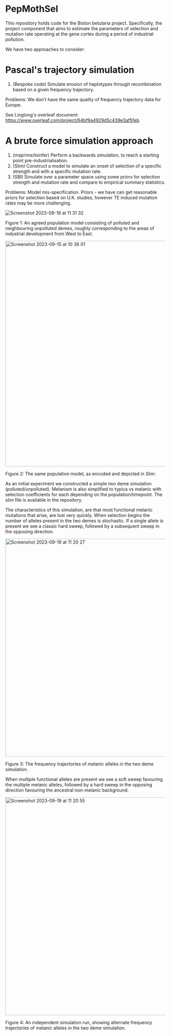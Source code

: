 # PepMothSel
This repository holds code for the Biston betularia project. Specifically, the project component that aims to estimate the parameters of selection and mutation rate operating at the gene cortex during a period of industrial pollution.

We have two approaches to consider:

# Pascal's trajectory simulation
1) (Bespoke code) Simulate erosion of haplotypes through recombination based on a given frequency trajectory.

Problems: We don't have the same quality of frequency trajectory data for Europe.

See Linglong's overleaf document: https://www.overleaf.com/project/64bf9a4929d5c439e3af5feb

# A brute force simulation approach
1) (msprime/tsinfer) Perform a backwards simulation, to reach a starting point pre-industrialisation.
2) (Slim) Construct a model to simulate an onset of selection of a specific strength and with a specific mutation rate.
3) (SBI) Simulate over a parameter space using some priors for selection strength and mutation rate and compare to empirical summary statistics.

Problems: Model mis-specification. Priors - we have can get reasonable priors for selection based on U.K. studies, however TE induced mutation rates may be more challenging.

![Screenshot 2023-09-19 at 11 31 32](https://github.com/swomics/PepMothSel/assets/44398000/68a9069b-d821-4857-bd47-280b04f304b4)


Figure 1: An agreed population model consisting of polluted and neighbouring unpolluted demes, roughly corresponding to the areas of industrial development from West to East.

<img width="706" alt="Screenshot 2023-09-15 at 10 38 01" src="https://github.com/swomics/PepMothSel/assets/44398000/0ad113b6-dce1-475c-ae5e-a0c80fb57cc5">

Figure 2: The same population model, as encoded and depicted in Slim:

As an initial experiment we constructed a simple two deme simulation (polluted/unpolluted). Melanism is also simplified to typica vs melanic with selection coefficients for each depending on the population/timepoint. The slim file is available in the repository.

The characteristics of this simulation, are that most functional melanic mutations that arise, are lost very quickly. When selection begins the number of alleles present in the two demes is stochastic. If a single allele is present we see a classic hard sweep, followed by a subsequent sweep in the opposing direction.

<img width="682" alt="Screenshot 2023-09-19 at 11 20 27" src="https://github.com/swomics/PepMothSel/assets/44398000/dcea8b24-ed84-47bb-bc81-6a1cc6c93611">

Figure 3: The frequency trajectories of melanic alleles in the two deme simulation.

When multiple functional alleles are present we see a soft sweep favouring the multiple melanic alleles, followed by a hard sweep in the opposing direction favouring the ancestral non-melanic background.

<img width="682" alt="Screenshot 2023-09-19 at 11 20 55" src="https://github.com/swomics/PepMothSel/assets/44398000/7df9269d-25ba-431b-ab98-81a604ab9e6c">

Figure 4: An independent simulation run, showing alternate frequency trajectories of melanic alleles in the two deme simulation.

